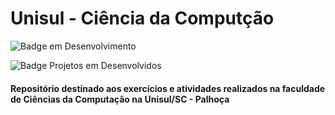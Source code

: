 # Unisul - Ciência da Computção

![Badge em Desenvolvimento](http://img.shields.io/static/v1?label=STATUS&message=EM%20DESENVOLVIMENTO&color=GREEN&style=for-the-badge)

![Badge Projetos em Desenvolvidos](https://img.shields.io/github/directory-file-count/vini-se/unisulCienciaDaComputacao?color=%23241faf&label=Projects&style=for-the-badge)


#### Repositório destinado aos exercícios e atividades realizados na faculdade de Ciências da Computação na Unisul/SC - Palhoça

<!-- ##### Linguagens e ferramentas utilizadas:
  <code><img height="25" src="https://raw.githubusercontent.com/github/explore/80688e429a7d4ef2fca1e82350fe8e3517d3494d/topics/html/html.png"></code>
  <code><img height="25" src="https://raw.githubusercontent.com/rhoit/mode-icons/dump/icons/js.png"></code>
  <code><img height="25" src="https://raw.githubusercontent.com/github/explore/80688e429a7d4ef2fca1e82350fe8e3517d3494d/topics/visual-studio-code/visual-studio-code.png"></code>
  <code><img height="25" src="https://raw.githubusercontent.com/github/explore/80688e429a7d4ef2fca1e82350fe8e3517d3494d/topics/nodejs/nodejs.png"></code> 
  
<img alt="Linguagens" src="https://github-readme-stats.vercel.app/api/top-langs/?username=vini-se&layout=compact&exclude_repo=tela-de-login,vini-se,Projeto-Infusion,Projeto-01,Projeto-css,Aplicando-LGPD,1Projeto-responsivo,Projeto-strata,senaiBackEnd"/> -->

